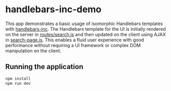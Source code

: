 # handlebars-inc-demo

This app demonstrates a basic usage of isomorphic Handlebars templates with
[handlebars-inc](https://github.com/jacobstern/handlebars-inc). The Handlebars
template for the UI is initially rendered on the server in
[routes/search.js](routes/search.js) and then updated on the client using AJAX
in [search-page.js](assets/js/search-page.js). This enables a fluid user
experience with good performance without requiring a UI framework or complex DOM
manipulation on the client.

## Running the application

```bash
npm install
npm run dev

```
